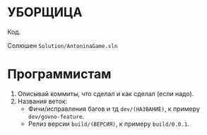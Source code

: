 # УБОРЩИЦА

Код.

Солюшен ```Solution/AntoninaGame.sln```

# Программистам
1. Описывай коммиты, что сделал и как сделал (если надо).
2. Названия веток:
    - Фичи/исправления багов и тд ```dev/(НАЗВАНИЕ)```, к примеру ```dev/govno-feature```.
    - Релиз версии ```build/(ВЕРСИЯ)```, к примеру ```build/0.0.1```.
